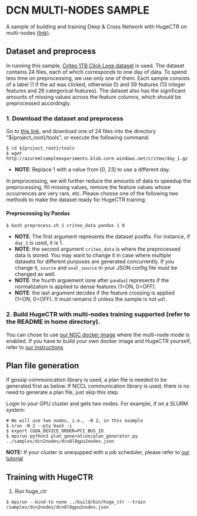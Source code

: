 # DCN MULTI-NODES SAMPLE #
A sample of building and training Deep & Cross Network with HugeCTR on multi-nodes [(link)](https://arxiv.org/pdf/1708.05123.pdf).

## Dataset and preprocess ##
In running this sample, [Criteo 1TB Click Logs dataset](https://ailab.criteo.com/download-criteo-1tb-click-logs-dataset/) is used.
The dataset contains 24 files, each of which corresponds to one day of data.
To spend less time on preprocessing, we use only one of them.
Each sample consists of a label (1 if the ad was clicked, otherwise 0) and 39 features (13 integer features and 26 categorical features).
The dataset also has the significant amounts of missing values across the feature columns, which should be preprocessed accordingly.

### 1. Download the dataset and preprocess

Go to [this link](https://ailab.criteo.com/download-criteo-1tb-click-logs-dataset/),
and download one of 24 files into the directory "${project_root}/tools", 
or execute the following command:
```
$ cd ${project_root}/tools
$ wget http://azuremlsampleexperiments.blob.core.windows.net/criteo/day_1.gz
```
- **NOTE**: Replace 1 with a value from [0, 23] to use a different day.

In preprocessing, we will further reduce the amounts of data to speedup the preprocessing, fill missing values, remove the feature values whose occurrences are very rare, etc.
Please choose one of the following two methods to make the dataset ready for HugeCTR training.

#### Preprocessing by Pandas ####
```shell
$ bash preprocess.sh 1 criteo_data pandas 1 0
```
- **NOTE**: The first argument represents the dataset postfix.  For instance, if `day_1` is used, it is 1.
- **NOTE**: the second argument `criteo_data` is where the preprocessed data is stored.
You may want to change it in case where multiple datasets for different purposes are generated concurrently.
If you change it, `source` and `eval_source` in your JSON config file must be changed as well.
- **NOTE**: the fourth arguement (one after `pandas`) represents if the normalization is applied to dense features (1=ON, 0=OFF).
- **NOTE**: the last argument decides if the feature crossing is applied (1=ON, 0=OFF).
It must remains 0 unless the sample is not `wdl`.

### 2. Build HugeCTR with **multi-nodes training supported** (refer to the README in home directory).
You can chose to use [our NGC docker image](../docs/hugectr_user_guide.md#build-hugectr-with-the-docker-image) where the multi-node mode is enabled. If you have to build your own docker image and HugeCTR yourself, refer to [our instructions](../docs/hugectr_user_guide.md#build-with-multi-nodes)

## Plan file generation ##
If gossip communication library is used, a plan file is needed to be generated first as below. If NCCL communication library is used, there is no need to generate a plan file, just skip this step. 

Login to your GPU cluster and gets two nodes. For example, if on a SLURM system:  
```shell
# We will use two nodes, i.e., -N 2, in this example
$ srun -N 2 --pty bash -i
$ export CUDA_DEVICE_ORDER=PCI_BUS_ID
$ mpirun python3 plan_generation/plan_generator.py ../samples/dcn2nodes/dcn8l8gpu2nodes.json
```
**NOTE:** If your cluster is unequpped with a job scheduler, please refer to [our tutorial](../tutorial/multinode-training/README.md/)

## Training with HugeCTR ##

1. Run huge_ctr
```shell
$ mpirun --bind-to none ../build/bin/huge_ctr --train /samples/dcn2nodes/dcn8l8gpu2nodes.json
```

